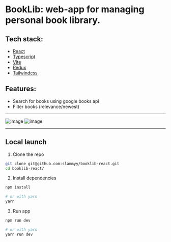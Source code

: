 # BookLib: web-app for managing personal book library.

## Tech stack:
- [React](https://react.dev/)
- [Typescript](https://www.typescriptlang.org/)
- [Vite](https://vitejs.dev)
- [Redux](https://redux.js.org/)
- [Tailwindcss](https://tailwindcss.com/)

## Features:
- Search for books using google books api
- Filter books (relevance/newest)

---

![image](https://github.com/slammyy/booklib-react/assets/45821857/7163231b-cae0-4d51-bc41-db05d6a48a62)
![image](https://github.com/slammyy/booklib-react/assets/45821857/9702e74c-7c05-4273-8627-07109712399b)

---

## Local launch
1. Clone the repo
```sh
git clone git@github.com:slammyy/booklib-react.git
cd booklib-react/
```
2. Install dependencies
```sh
npm install
```
```sh
# or with yarn
yarn
```
3. Run app
```sh
npm run dev
```
```sh
# or with yarn
yarn run dev
```
